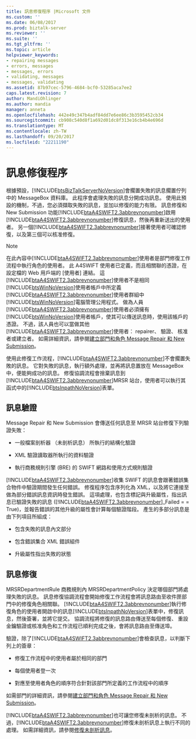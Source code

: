 ```yaml
---
title: 訊息修復程序 |Microsoft 文件
ms.custom: ''
ms.date: 06/08/2017
ms.prod: biztalk-server
ms.reviewer: ''
ms.suite: ''
ms.tgt_pltfrm: ''
ms.topic: article
helpviewer_keywords:
- repairing messages
- errors, messages
- messages, errors
- validating, messages
- messages, validating
ms.assetid: 87b97cec-5796-4684-bcf0-53285aca7ee2
caps.latest.revision: 7
author: MandiOhlinger
ms.author: mandia
manager: anneta
ms.openlocfilehash: 442e49c347b4adf84dd7e6ee86c3b3595452cb34
ms.sourcegitcommit: cb908c540d8f1a692d01dc8f313e16cb4b4e696d
ms.translationtype: MT
ms.contentlocale: zh-TW
ms.lasthandoff: 09/20/2017
ms.locfileid: "22211190"
---
```

# <a name="message-repair-process"></a>訊息修復程序
根據預設，[!INCLUDE[btsBizTalkServerNoVersion](../../includes/btsbiztalkservernoversion-md.md)]會擱置失敗的訊息擱置佇列中的 MessageBox 資料庫。 此程序會處理失敗的訊息分開成功訊息。 使用此預設的機制，不過，您必須擷取失敗的訊息，並加以修復的能力有限。 訊息修復和 New Submission 功能[!INCLUDE[btaA4SWIFT2.3abbrevnonumber](../../includes/btaa4swift2-3abbrevnonumber-md.md)]啟用[!INCLUDE[btaA4SWIFT2.3abbrevnonumber](../../includes/btaa4swift2-3abbrevnonumber-md.md)]修復訊息，然後再重新送出的使用者。 另一個[!INCLUDE[btaA4SWIFT2.3abbrevnonumber](../../includes/btaa4swift2-3abbrevnonumber-md.md)]接著使用者可確認修復，以及第三個可以核准修復。  
  
> [!NOTE]
>  在此內容中[!INCLUDE[btaA4SWIFT2.3abbrevnonumber](../../includes/btaa4swift2-3abbrevnonumber-md.md)]使用者是部門修復工作流程中執行角色的使用者。 此 A4SWIFT 使用者已定義，而且相關聯的憑證，在設定檔的 Web 用戶端的 [使用者] 連結。 這[!INCLUDE[btaA4SWIFT2.3abbrevnonumber](../../includes/btaa4swift2-3abbrevnonumber-md.md)]使用者不是相同[!INCLUDE[btsWinNoVersion](../../includes/btswinnoversion-md.md)]使用者帳戶中所定義[!INCLUDE[btaA4SWIFT2.3abbrevnonumber](../../includes/btaa4swift2-3abbrevnonumber-md.md)]使用者群組中[!INCLUDE[btsWinNoVersion](../../includes/btswinnoversion-md.md)]電腦管理公用程式。 做為人員[!INCLUDE[btaA4SWIFT2.3abbrevnonumber](../../includes/btaa4swift2-3abbrevnonumber-md.md)]使用者必須擁有[!INCLUDE[btsWinNoVersion](../../includes/btswinnoversion-md.md)]使用者帳戶，使其可以傳送訊息時，使用該帳戶的憑證。 不過，該人員也可以當做其他[!INCLUDE[btaA4SWIFT2.3abbrevnonumber](../../includes/btaa4swift2-3abbrevnonumber-md.md)]使用者： repairer、 驗證、 核准者或建立者。 如需詳細資訊，請參閱[建立部門和角色 Message Repair 和 New Submission](../../adapters-and-accelerators/accelerator-swift/creating-departments-and-roles-for-message-repair-and-new-submission.md)。  
  
 使用此修復工作流程，[!INCLUDE[btaA4SWIFT2.3abbrevnonumber](../../includes/btaa4swift2-3abbrevnonumber-md.md)]不會擱置失敗的訊息。 它對失敗的訊息，執行額外處理，並再將訊息置放在 MessageBox 中，便能夠成功的訊息。 修復協調流程會捨棄訊息到[!INCLUDE[btaA4SWIFT2.3abbrevnonumber](../../includes/btaa4swift2-3abbrevnonumber-md.md)]MRSR 站台，使用者可以執行其函式中的[!INCLUDE[btsInpathNoVersion](../../includes/btsinpathnoversion-md.md)]表單。  
  
## <a name="message-validation"></a>訊息驗證  
 Message Repair 和 New Submission 會傳送任何訊息至 MRSR 站台修復下列驗證失敗：  
  
-   一般檔案剖析器 （未剖析訊息） 所執行的結構化驗證  
  
-   XML 驗證讀取器所執行的資料驗證  
  
-   執行商務規則引擎 (BRE) 的 SWIFT 網路和使用方式規則驗證  
  
 [!INCLUDE[btaA4SWIFT2.3abbrevnonumber](../../includes/btaa4swift2-3abbrevnonumber-md.md)]收集 SWIFT 的訊息會跟著錯誤集合物件中驗證期間發生任何錯誤。 修復程序包含序列化為 XML，以及將它連接至做為部分錯誤訊息資訊時發生錯誤。 這項處理，也包含標記與升級屬性，指出訊息已驗證失敗的訊息 ([!INCLUDE[btaA4SWIFT2.3abbrevnonumber](../../includes/btaa4swift2-3abbrevnonumber-md.md)]_Failed = = True)，並報告錯誤的其他升級的屬性會計算每個驗證階段。 產生的多部分訊息是由下列項目所組成：  
  
-   包含失敗的訊息內文部分  
  
-   包含錯誤集合 XML 錯誤組件  
  
-   升級屬性指出失敗的狀態  
  
## <a name="message-repair"></a>訊息修復  
 MRSRDepartmentRule 商務規則內 MRSRDepartmentPolicy 決定哪個部門將處理失敗的訊息。 訊息修復協調流程會開始修復工作流程會將訊息路由至收件匣部門中的修復角色相關聯。 [!INCLUDE[btaA4SWIFT2.3abbrevnonumber](../../includes/btaa4swift2-3abbrevnonumber-md.md)]執行修復角色的使用者開啟中的訊息[!INCLUDE[btsInpathNoVersion](../../includes/btsinpathnoversion-md.md)]表單中，修復訊息，然後簽署，並將它提交。 協調流程將修復的訊息路由傳送至每個修復、 重設金鑰驗證或核准角色和工作流程已順利完成之後，會將訊息路由至傳送埠。  
  
 驗證，除了[!INCLUDE[btaA4SWIFT2.3abbrevnonumber](../../includes/btaa4swift2-3abbrevnonumber-md.md)]會檢查訊息，以判斷下列上的簽章：  
  
-   修復工作流程中的使用者屬於相同的部門  
  
-   每個使用者登一次  
  
-   對應至使用者角色的順序符合針對該部門所定義的工作流程中的順序  
  
 如需部門的詳細資訊，請參閱[建立部門和角色 Message Repair 和 New Submission](../../adapters-and-accelerators/accelerator-swift/creating-departments-and-roles-for-message-repair-and-new-submission.md)。  
  
 [!INCLUDE[btaA4SWIFT2.3abbrevnonumber](../../includes/btaa4swift2-3abbrevnonumber-md.md)]也可讓您修復未剖析的訊息。 不過，[!INCLUDE[btaA4SWIFT2.3abbrevnonumber](../../includes/btaa4swift2-3abbrevnonumber-md.md)]修復未剖析訊息上執行不同的處理。 如需詳細資訊，請參閱[修復未剖析訊息](../../adapters-and-accelerators/accelerator-swift/repairing-unparsed-messages.md)。